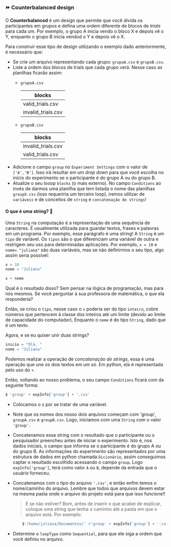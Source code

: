 
### ⏩ Counterbalanced design
O **Counterbalanced** é um design que permite que você divida os participantes em grupos e defina uma ordem diferente de blocos de _trials_ para cada um. Por exemplo, o grupo A inicia vendo o bloco X e depois vê o Y, enquanto o grupo B inicia vendod o Y e depois vê o X.

Para construir esse tipo de design utilizando o exemplo dado anteriormente, é necessário que: 
- Se crie um arquivo representando cada grupo: `grupoA.csv` e `grupoB.csv`.
- Liste a ordem dos blocos de trials que cada grupo verá. Nesse caso as planilhas ficarão assim:
    - `grupoA.csv`
        
        | blocks |
        | ------ |
        | valid_trials.csv |
        | invalid_trials.csv |
    
    - `grupoB.csv`

        | blocks |
        | --- |
        | invalid_trials.csv |
        | valid_trials.csv |
- Adicione o campo `group` no `Experiment Settings` com o valor de `['A','B']`. Isso irá resultar em um _drop down_ para que você escolha no início do experimento se o participante é do grupo A ou do grupo B.
- Atualize o seu looop `blocks` (o mais externo). No campo `Conditions` ao invés de darmos uma planilha que tem listada o nome das planilhas `groupX.csv` (isso requeriria um terceiro loop), iremos utilizar de `variáveis` e de conceitos de `string` e `concatenação de strings`! 

#### O que é uma string? 👣
Uma `String` na computação é a representação de uma sequência de caracteres. É usualmente utilizada para guardar textos, frases e palavras em um programa. Por exemplo, esse parágrafo é uma string!
A `String` é um `tipo` de variável. Os `tipos` são o que diferenciam uma variável de outra e restrigem seu uso para determinadas aplicações. Por exemplo, `x = 10` e `nome= "juliana"` são duas variáveis, mas se não definirmos o seu tipo, algo assim seria possível:
```python
x = 10
nome = "Juliana"

x + nome
```
Qual é o resultado disso? Sem pensar na lógica de programação, mas para nós mesmos. Se você perguntar à sua professora de matemática, o que ela responderia? 

Então, se criou o `tipo`, nesse caso o `x` poderia ser do tipo `inteiro`, cobre números que pertencem à classe dos inteiros até um limite (devido ao limite de capacidade do computador). Enquanto o `nome` é do tipo `String`, dado que é um texto.


Agora, e se eu quiser unir duas strings? 
```python
inicio = "Olá, "
nome = "Juliana"
```

Podemos realizar a operação de _concatenação de strings_, essa é uma operação que une os dois textos em um só. Em python, ela é representada pelo uso do `+`.

Então, voltando ao nosso problema, o seu campo `Conditions` ficará com da seguinte forma:

```python
$ 'group' + expInfo['group'] + '.csv'
```
- Colocamos o `$` por se tratar de uma variável.
- Note que os nomes dos nosso dois arquivos começam com 'group', `groupA.csv` e `groupB.csv`. Logo, iniciamos com uma `String` com o valor `'group'`.
- Concatenamos essa string com o resultado que o participante ou o pesquisador preencheu antes de iniciar o experimento. Isto é, nos dados iniciais, o campo que informa se o participante é do grupo A ou do grupo B. As informações do experimento são representados por uma estrutura de dados em python chamada `Dicionário`, assim conseguimos captar o resultado escolhido acessando o campo `group`. Logo `expInfo['group']`, terá como valor `A` ou `B`, depende da entrada que o usuário forneceu.
- Concatenamos com o tipo do arquivo `'.csv'`, e então enfim temos o nome/caminho do arquivo. Lembre que todos que arquivos devem estar na mesma pasta onde o arquivo do projeto está para que isso funcione!!

    > E se não estiver? Bom, antes de inserir o que acabei de explicar, coloque uma string que tenha o caminho até a pasta em que o arquivo está. Por exemplo:
    ```python
        $'/home/juliana/Documentos/' +'group' + expInfo['group'] + '.csv'
    ```

- Determine o `loopType` como `Sequential`, para que ele siga a ordem que você definiu no arquivo.